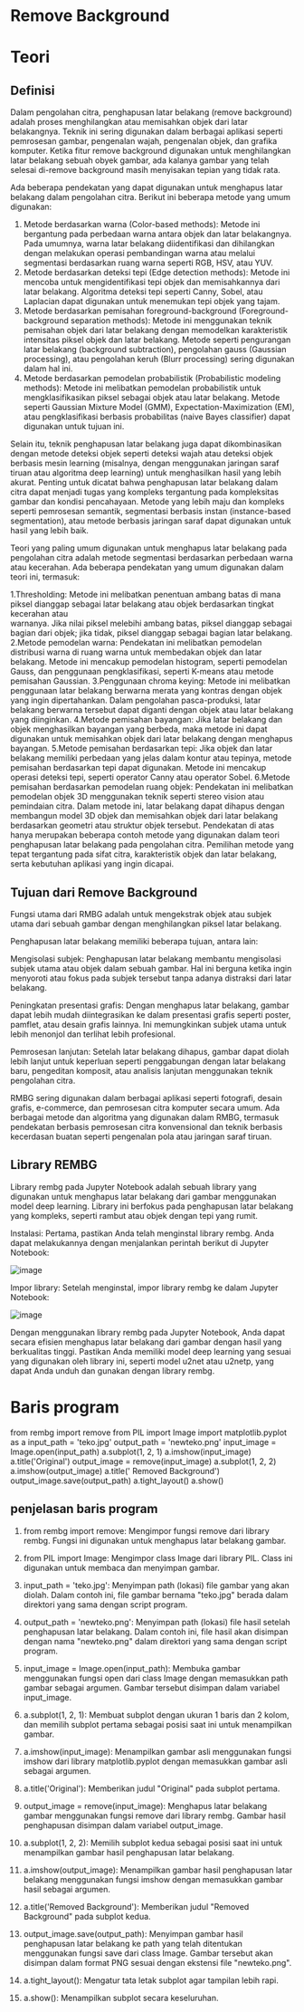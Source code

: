 # Remove Background


# Teori

## Definisi
Dalam pengolahan citra, penghapusan latar belakang (remove background) adalah proses menghilangkan atau memisahkan objek dari latar belakangnya. Teknik ini sering digunakan dalam berbagai aplikasi seperti pemrosesan gambar, pengenalan wajah, pengenalan objek, dan grafika komputer.
Ketika fitur remove background digunakan untuk menghilangkan latar belakang sebuah obyek gambar, ada kalanya gambar yang telah selesai di-remove background masih menyisakan tepian yang tidak rata.

Ada beberapa pendekatan yang dapat digunakan untuk menghapus latar belakang dalam pengolahan citra. Berikut ini beberapa metode yang umum digunakan:

1.	Metode berdasarkan warna (Color-based methods): Metode ini bergantung pada perbedaan warna antara objek dan latar belakangnya. Pada umumnya, warna latar belakang diidentifikasi dan dihilangkan dengan melakukan operasi pembandingan warna atau melalui segmentasi berdasarkan ruang warna seperti RGB, HSV, atau YUV.
2.	Metode berdasarkan deteksi tepi (Edge detection methods): Metode ini mencoba untuk mengidentifikasi tepi objek dan memisahkannya dari latar belakang. Algoritma deteksi tepi seperti Canny, Sobel, atau Laplacian dapat digunakan untuk menemukan tepi objek yang tajam.
3.	Metode berdasarkan pemisahan foreground-background (Foreground-background separation methods): Metode ini menggunakan teknik pemisahan objek dari latar belakang dengan memodelkan karakteristik intensitas piksel objek dan latar belakang. Metode seperti pengurangan latar belakang (background subtraction), pengolahan gauss (Gaussian processing), atau pengolahan keruh (Blurr processing) sering digunakan dalam hal ini.
4.	Metode berdasarkan pemodelan probabilistik (Probabilistic modeling methods): Metode ini melibatkan pemodelan probabilistik untuk mengklasifikasikan piksel sebagai objek atau latar belakang. Metode seperti Gaussian Mixture Model (GMM), Expectation-Maximization (EM), atau pengklasifikasi berbasis probabilitas (naive Bayes classifier) dapat digunakan untuk tujuan ini.
   
Selain itu, teknik penghapusan latar belakang juga dapat dikombinasikan dengan metode deteksi objek seperti deteksi wajah atau deteksi objek berbasis mesin learning (misalnya, dengan menggunakan jaringan saraf tiruan atau algoritma deep learning) untuk menghasilkan hasil yang lebih akurat.
Penting untuk dicatat bahwa penghapusan latar belakang dalam citra dapat menjadi tugas yang kompleks tergantung pada kompleksitas gambar dan kondisi pencahayaan. Metode yang lebih maju dan kompleks seperti pemrosesan semantik, segmentasi berbasis instan (instance-based segmentation), atau metode berbasis jaringan saraf dapat digunakan untuk hasil yang lebih baik.

Teori yang paling umum digunakan untuk menghapus latar belakang pada pengolahan citra adalah metode segmentasi berdasarkan perbedaan warna atau kecerahan. Ada beberapa pendekatan yang umum digunakan dalam teori ini, termasuk:

1.Thresholding: Metode ini melibatkan penentuan ambang batas di mana piksel dianggap sebagai latar belakang atau objek berdasarkan tingkat kecerahan atau   
  warnanya. Jika nilai piksel melebihi ambang batas, piksel dianggap sebagai bagian dari objek; jika tidak, piksel dianggap sebagai bagian latar belakang.
2.Metode pemodelan warna: Pendekatan ini melibatkan pemodelan distribusi warna di ruang warna untuk membedakan objek dan latar belakang. Metode ini mencakup 
  pemodelan histogram, seperti pemodelan Gauss, dan penggunaan pengklasifikasi, seperti K-means atau metode pemisahan Gaussian.
3.Penggunaan chroma keying: Metode ini melibatkan penggunaan latar belakang berwarna merata yang kontras dengan objek yang ingin dipertahankan. Dalam pengolahan 
  pasca-produksi, latar belakang berwarna tersebut dapat diganti dengan objek atau latar belakang yang diinginkan.
4.Metode pemisahan bayangan: Jika latar belakang dan objek menghasilkan bayangan yang berbeda, maka metode ini dapat digunakan untuk memisahkan objek dari latar 
  belakang dengan menghapus bayangan.
5.Metode pemisahan berdasarkan tepi: Jika objek dan latar belakang memiliki perbedaan yang jelas dalam kontur atau tepinya, metode pemisahan berdasarkan tepi 
  dapat digunakan. Metode ini mencakup operasi deteksi tepi, seperti operator Canny atau operator Sobel.
6.Metode pemisahan berdasarkan pemodelan ruang objek: Pendekatan ini melibatkan pemodelan objek 3D menggunakan teknik seperti stereo vision atau pemindaian 
  citra. Dalam metode ini, latar belakang dapat dihapus dengan membangun model 3D objek dan memisahkan objek dari latar belakang berdasarkan geometri atau 
  struktur objek tersebut.
Pendekatan di atas hanya merupakan beberapa contoh metode yang digunakan dalam teori penghapusan latar belakang pada pengolahan citra. Pemilihan metode yang tepat tergantung pada sifat citra, karakteristik objek dan latar belakang, serta kebutuhan aplikasi yang ingin dicapai.

 ## Tujuan dari Remove Background
 Fungsi utama dari RMBG adalah untuk mengekstrak objek atau subjek utama dari sebuah gambar dengan menghilangkan piksel latar belakang.

Penghapusan latar belakang memiliki beberapa tujuan, antara lain:

Mengisolasi subjek: Penghapusan latar belakang membantu mengisolasi subjek utama atau objek dalam sebuah gambar. Hal ini berguna ketika ingin menyoroti atau fokus pada subjek tersebut tanpa adanya distraksi dari latar belakang.

Peningkatan presentasi grafis: Dengan menghapus latar belakang, gambar dapat lebih mudah diintegrasikan ke dalam presentasi grafis seperti poster, pamflet, atau desain grafis lainnya. Ini memungkinkan subjek utama untuk lebih menonjol dan terlihat lebih profesional.

Pemrosesan lanjutan: Setelah latar belakang dihapus, gambar dapat diolah lebih lanjut untuk keperluan seperti penggabungan dengan latar belakang baru, pengeditan komposit, atau analisis lanjutan menggunakan teknik pengolahan citra.

RMBG sering digunakan dalam berbagai aplikasi seperti fotografi, desain grafis, e-commerce, dan pemrosesan citra komputer secara umum. Ada berbagai metode dan algoritma yang digunakan dalam RMBG, termasuk pendekatan berbasis pemrosesan citra konvensional dan teknik berbasis kecerdasan buatan seperti pengenalan pola atau jaringan saraf tiruan.

## Library REMBG

Library rembg pada Jupyter Notebook adalah sebuah library yang digunakan untuk menghapus latar belakang dari gambar menggunakan model deep learning. Library ini berfokus pada penghapusan latar belakang yang kompleks, seperti rambut atau objek dengan tepi yang rumit.

Instalasi: Pertama, pastikan Anda telah menginstal library rembg. Anda dapat melakukannya dengan menjalankan perintah berikut di Jupyter Notebook:

![image](https://github.com/HFakhrusy/PA_PC-202131014_HIRZAN-FAKHRUSY-SYAKIRIN_A/assets/115157262/0f21ee82-aa43-4217-a0d3-ed5443098223)

Impor library: Setelah menginstal, impor library rembg ke dalam Jupyter Notebook:

![image](https://github.com/HFakhrusy/PA_PC-202131014_HIRZAN-FAKHRUSY-SYAKIRIN_A/assets/115157262/bca87342-8043-4542-9832-ac768d914aa7)

Dengan menggunakan library rembg pada Jupyter Notebook, Anda dapat secara efisien menghapus latar belakang dari gambar dengan hasil yang berkualitas tinggi. Pastikan Anda memiliki model deep learning yang sesuai yang digunakan oleh library ini, seperti model u2net atau u2netp, yang dapat Anda unduh dan gunakan dengan library rembg.



# Baris program
from rembg import remove
from PIL import Image
import matplotlib.pyplot as a
input_path = 'teko.jpg'
output_path = 'newteko.png'
input_image = Image.open(input_path)
a.subplot(1, 2, 1)
a.imshow(input_image)
a.title('Original')
output_image = remove(input_image)
a.subplot(1, 2, 2)
a.imshow(output_image)
a.title(' Removed Background')
output_image.save(output_path)
a.tight_layout()
a.show()

## penjelasan baris program
1.	from rembg import remove: Mengimpor fungsi remove dari library rembg. Fungsi ini digunakan untuk menghapus latar belakang gambar.

2.	from PIL import Image: Mengimpor class Image dari library PIL. Class ini digunakan untuk membaca dan menyimpan gambar.

3.	input_path = 'teko.jpg': Menyimpan path (lokasi) file gambar yang akan diolah. Dalam contoh ini, file gambar bernama "teko.jpg" berada dalam direktori yang sama dengan script program.

4.	output_path = 'newteko.png': Menyimpan path (lokasi) file hasil setelah penghapusan latar belakang. Dalam contoh ini, file hasil akan disimpan dengan nama "newteko.png" dalam direktori yang sama dengan script program.

5.	input_image = Image.open(input_path): Membuka gambar menggunakan fungsi open dari class Image dengan memasukkan path gambar sebagai argumen. Gambar tersebut disimpan dalam variabel input_image.

6.	a.subplot(1, 2, 1): Membuat subplot dengan ukuran 1 baris dan 2 kolom, dan memilih subplot pertama sebagai posisi saat ini untuk menampilkan gambar.

7.	a.imshow(input_image): Menampilkan gambar asli menggunakan fungsi imshow dari library matplotlib.pyplot dengan memasukkan gambar asli sebagai argumen.

8.	a.title('Original'): Memberikan judul "Original" pada subplot pertama.

9.	output_image = remove(input_image): Menghapus latar belakang gambar menggunakan fungsi remove dari library rembg. Gambar hasil penghapusan disimpan dalam variabel output_image.

10.	a.subplot(1, 2, 2): Memilih subplot kedua sebagai posisi saat ini untuk menampilkan gambar hasil penghapusan latar belakang.

11.	a.imshow(output_image): Menampilkan gambar hasil penghapusan latar belakang menggunakan fungsi imshow dengan memasukkan gambar hasil sebagai argumen.

12.	a.title('Removed Background'): Memberikan judul "Removed Background" pada subplot kedua.

13.	output_image.save(output_path): Menyimpan gambar hasil penghapusan latar belakang ke path yang telah ditentukan menggunakan fungsi save dari class Image. Gambar tersebut akan disimpan dalam format PNG sesuai dengan ekstensi file "newteko.png".

14.	a.tight_layout(): Mengatur tata letak subplot agar tampilan lebih rapi.

15.	a.show(): Menampilkan subplot secara keseluruhan.








